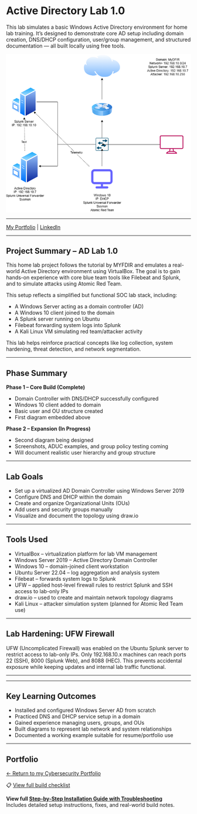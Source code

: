 # Active Directory Lab 1.0

This lab simulates a basic Windows Active Directory environment for home lab training. It’s designed to demonstrate core AD setup including domain creation, DNS/DHCP configuration, user/group management, and structured documentation — all built locally using free tools.

![Lab Topology](./diagrams/ad-lab1.0.drawio.png)

---

[My Portfolio](https://stevenloucks.tech) | [LinkedIn](https://www.linkedin.com/in/steven-loucks)

---

## Project Summary – AD Lab 1.0

This home lab project follows the tutorial by MYFDIR and emulates a real-world Active Directory environment using VirtualBox. The goal is to gain hands-on experience with core blue team tools like Filebeat and Splunk, and to simulate attacks using Atomic Red Team.

This setup reflects a simplified but functional SOC lab stack, including:

- A Windows Server acting as a domain controller (AD)
- A Windows 10 client joined to the domain
- A Splunk server running on Ubuntu
- Filebeat forwarding system logs into Splunk
- A Kali Linux VM simulating red team/attacker activity

This lab helps reinforce practical concepts like log collection, system hardening, threat detection, and network segmentation.

---

## Phase Summary

**Phase 1 – Core Build (Complete)**
- Domain Controller with DNS/DHCP successfully configured
- Windows 10 client added to domain
- Basic user and OU structure created
- First diagram embedded above

**Phase 2 – Expansion (In Progress)**
- Second diagram being designed
- Screenshots, ADUC examples, and group policy testing coming
- Will document realistic user hierarchy and group structure

---


## Lab Goals

- Set up a virtualized AD Domain Controller using Windows Server 2019
- Configure DNS and DHCP within the domain
- Create and organize Organizational Units (OUs)
- Add users and security groups manually
- Visualize and document the topology using draw.io

---

## Tools Used

- VirtualBox – virtualization platform for lab VM management
- Windows Server 2019 – Active Directory Domain Controller
- Windows 10 – domain-joined client workstation
- Ubuntu Server 22.04 – log aggregation and analysis system
- Filebeat – forwards system logs to Splunk
- UFW – applied host-level firewall rules to restrict Splunk and SSH access to lab-only IPs
- draw.io – used to create and maintain network topology diagrams
- Kali Linux – attacker simulation system (planned for Atomic Red Team use)

---

## Lab Hardening: UFW Firewall

UFW (Uncomplicated Firewall) was enabled on the Ubuntu Splunk server to restrict access to lab-only IPs. Only 192.168.10.x machines can reach ports 22 (SSH), 8000 (Splunk Web), and 8088 (HEC). This prevents accidental exposure while keeping updates and internal lab traffic functional.

---



---

## Key Learning Outcomes

- Installed and configured Windows Server AD from scratch
- Practiced DNS and DHCP service setup in a domain
- Gained experience managing users, groups, and OUs
- Built diagrams to represent lab network and system relationships
- Documented a working example suitable for resume/portfolio use

---

## Portfolio

[← Return to my Cybersecurity Portfolio](https://stevenloucks.tech#labs)

📋 [View full build checklist](./checklist.md)

**View full [Step-by-Step Installation Guide with Troubleshooting](./docs/install_guide.md)**  
Includes detailed setup instructions, fixes, and real-world build notes.
